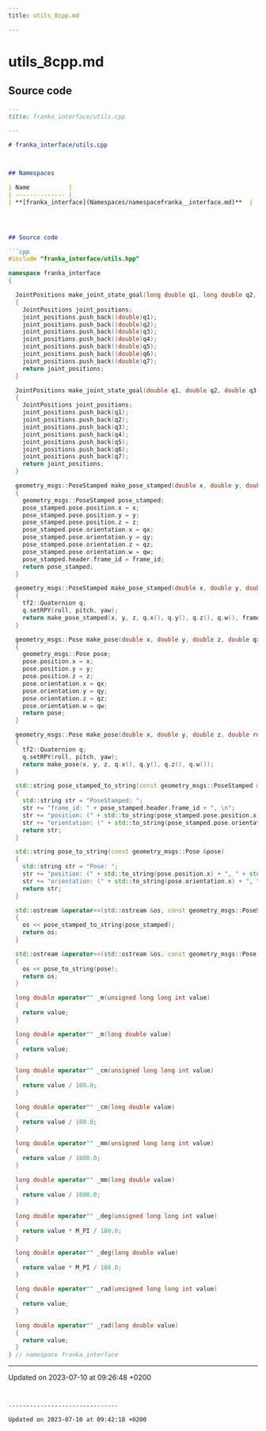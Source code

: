 ```yaml
---
title: utils_8cpp.md

---
```


# utils_8cpp.md






## Source code

```markdown
---
title: franka_interface/utils.cpp

---

# franka_interface/utils.cpp



## Namespaces

| Name           |
| -------------- |
| **[franka_interface](Namespaces/namespacefranka__interface.md)**  |




## Source code

```cpp
#include "franka_interface/utils.hpp"

namespace franka_interface
{

  JointPositions make_joint_state_goal(long double q1, long double q2, long double q3, long double q4, long double q5, long double q6, long double q7)
  {
    JointPositions joint_positions;
    joint_positions.push_back((double)q1);
    joint_positions.push_back((double)q2);
    joint_positions.push_back((double)q3);
    joint_positions.push_back((double)q4);
    joint_positions.push_back((double)q5);
    joint_positions.push_back((double)q6);
    joint_positions.push_back((double)q7);
    return joint_positions;
  }

  JointPositions make_joint_state_goal(double q1, double q2, double q3, double q4, double q5, double q6, double q7)
  {
    JointPositions joint_positions;
    joint_positions.push_back(q1);
    joint_positions.push_back(q2);
    joint_positions.push_back(q3);
    joint_positions.push_back(q4);
    joint_positions.push_back(q5);
    joint_positions.push_back(q6);
    joint_positions.push_back(q7);
    return joint_positions;
  }

  geometry_msgs::PoseStamped make_pose_stamped(double x, double y, double z, double qx, double qy, double qz, double qw, std::string frame_id)
  {
    geometry_msgs::PoseStamped pose_stamped;
    pose_stamped.pose.position.x = x;
    pose_stamped.pose.position.y = y;
    pose_stamped.pose.position.z = z;
    pose_stamped.pose.orientation.x = qx;
    pose_stamped.pose.orientation.y = qy;
    pose_stamped.pose.orientation.z = qz;
    pose_stamped.pose.orientation.w = qw;
    pose_stamped.header.frame_id = frame_id;
    return pose_stamped;
  }

  geometry_msgs::PoseStamped make_pose_stamped(double x, double y, double z, double roll, double pitch, double yaw, std::string frame_id)
  {
    tf2::Quaternion q;
    q.setRPY(roll, pitch, yaw);
    return make_pose_stamped(x, y, z, q.x(), q.y(), q.z(), q.w(), frame_id);
  }

  geometry_msgs::Pose make_pose(double x, double y, double z, double qx, double qy, double qz, double qw)
  {
    geometry_msgs::Pose pose;
    pose.position.x = x;
    pose.position.y = y;
    pose.position.z = z;
    pose.orientation.x = qx;
    pose.orientation.y = qy;
    pose.orientation.z = qz;
    pose.orientation.w = qw;
    return pose;
  }

  geometry_msgs::Pose make_pose(double x, double y, double z, double roll, double pitch, double yaw)
  {
    tf2::Quaternion q;
    q.setRPY(roll, pitch, yaw);
    return make_pose(x, y, z, q.x(), q.y(), q.z(), q.w());
  }

  std::string pose_stamped_to_string(const geometry_msgs::PoseStamped &pose_stamped)
  {
    std::string str = "PoseStamped: ";
    str += "frame_id: " + pose_stamped.header.frame_id + ", \n";
    str += "position: (" + std::to_string(pose_stamped.pose.position.x) + ", " + std::to_string(pose_stamped.pose.position.y) + ", " + std::to_string(pose_stamped.pose.position.z) + "), \n";
    str += "orientation: (" + std::to_string(pose_stamped.pose.orientation.x) + ", " + std::to_string(pose_stamped.pose.orientation.y) + ", " + std::to_string(pose_stamped.pose.orientation.z) + ", " + std::to_string(pose_stamped.pose.orientation.w) + ")";
    return str;
  }

  std::string pose_to_string(const geometry_msgs::Pose &pose)
  {
    std::string str = "Pose: ";
    str += "position: (" + std::to_string(pose.position.x) + ", " + std::to_string(pose.position.y) + ", " + std::to_string(pose.position.z) + "), \n";
    str += "orientation: (" + std::to_string(pose.orientation.x) + ", " + std::to_string(pose.orientation.y) + ", " + std::to_string(pose.orientation.z) + ", " + std::to_string(pose.orientation.w) + ")";
    return str;
  }

  std::ostream &operator<<(std::ostream &os, const geometry_msgs::PoseStamped &pose_stamped)
  {
    os << pose_stamped_to_string(pose_stamped);
    return os;
  }

  std::ostream &operator<<(std::ostream &os, const geometry_msgs::Pose &pose)
  {
    os << pose_to_string(pose);
    return os;
  }

  long double operator"" _m(unsigned long long int value)
  {
    return value;
  }

  long double operator"" _m(long double value)
  {
    return value;
  }

  long double operator"" _cm(unsigned long long int value)
  {
    return value / 100.0;
  }

  long double operator"" _cm(long double value)
  {
    return value / 100.0;
  }

  long double operator"" _mm(unsigned long long int value)
  {
    return value / 1000.0;
  }

  long double operator"" _mm(long double value)
  {
    return value / 1000.0;
  }

  long double operator"" _deg(unsigned long long int value)
  {
    return value * M_PI / 180.0;
  }

  long double operator"" _deg(long double value)
  {
    return value * M_PI / 180.0;
  }

  long double operator"" _rad(unsigned long long int value)
  {
    return value;
  }

  long double operator"" _rad(long double value)
  {
    return value;
  }
} // namespace franka_interface
```


-------------------------------

Updated on 2023-07-10 at 09:26:48 +0200
```


-------------------------------

Updated on 2023-07-10 at 09:42:18 +0200
